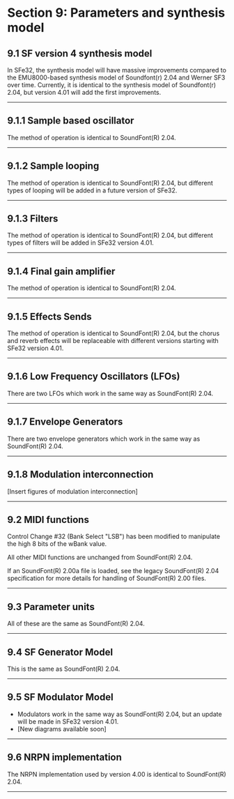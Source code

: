 # Section 9: Parameters and synthesis model

## 9.1 SF version 4 synthesis model

In SFe32, the synthesis model will have massive improvements compared to the EMU8000-based synthesis model of Soundfont(r) 2.04 and Werner SF3 over time. Currently, it is identical to the synthesis model of Soundfont(r) 2.04, but version 4.01 will add the first improvements.

* * *

## 9.1.1 Sample based oscillator

The method of operation is identical to SoundFont(R) 2.04.

* * *

## 9.1.2 Sample looping

The method of operation is identical to SoundFont(R) 2.04, but different types of looping will be added in a future version of SFe32.

* * *

## 9.1.3 Filters

The method of operation is identical to SoundFont(R) 2.04, but different types of filters will be added in SFe32 version 4.01.

* * *

## 9.1.4 Final gain amplifier

The method of operation is identical to SoundFont(R) 2.04.

* * *

## 9.1.5 Effects Sends

The method of operation is identical to SoundFont(R) 2.04, but the chorus and reverb effects will be replaceable with different versions starting with SFe32 version 4.01.

* * *

## 9.1.6 Low Frequency Oscillators (LFOs)

There are two LFOs which work in the same way as SoundFont(R) 2.04.

* * *

## 9.1.7 Envelope Generators

There are two envelope generators which work in the same way as SoundFont(R) 2.04.

* * *

## 9.1.8 Modulation interconnection

\[Insert figures of modulation interconnection\]

* * *

## 9.2 MIDI functions

Control Change #32 (Bank Select "LSB") has been modified to manipulate the high 8 bits of the wBank value.

All other MIDI functions are unchanged from SoundFont(R) 2.04.

If an SoundFont(R) 2.00a file is loaded, see the legacy SoundFont(R) 2.04 specification for more details for handling of SoundFont(R) 2.00 files.

* * *

## 9.3 Parameter units

All of these are the same as SoundFont(R) 2.04.

* * *

## 9.4 SF Generator Model

This is the same as SoundFont(R) 2.04.

* * *

## 9.5 SF Modulator Model

- Modulators work in the same way as SoundFont(R) 2.04, but an update will be made in SFe32 version 4.01.
- \[New diagrams available soon\]

* * *

## 9.6 NRPN implementation

The NRPN implementation used by version 4.00 is identical to SoundFont(R) 2.04.

* * *